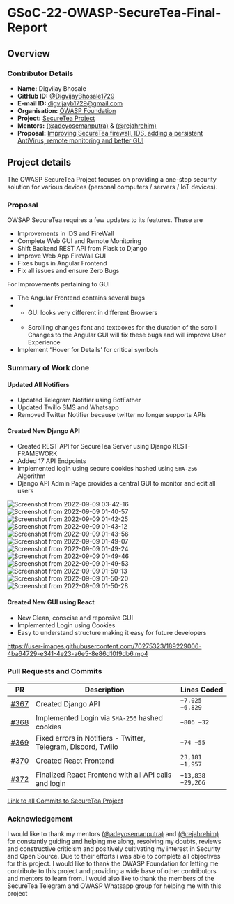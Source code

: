 # GSoC-22-OWASP-SecureTea-Final-Report

## Overview

### Contributor Details

- **Name:** Digvijay Bhosale
- **GitHub ID:** [@DigvijayBhosale1729]([http](https://github.com/DigvijayBhosale1729))
- **E-mail ID:** digvijayb1729@gmail.com
- **Organisation:** [OWASP Foundation](https://owasp.org/)
- **Project:** [SecureTea Project](https://www.github.com/OWASP/SecureTea-Project)
- **Mentors:** [(@adeyosemanputra)](https://github.com/adeyosemanputra) & [(@rejahrehim)](https://github.com/rejahrehim)
- **Proposal:** [Improving SecureTea firewall, IDS, adding a persistent AntiVirus, remote monitoring and better GUI](https://summerofcode.withgoogle.com/programs/2022/projects/SeyZbhc4)

## Project details 

The OWASP SecureTea Project focuses on providing a one-stop security solution for various devices (personal computers / servers / IoT devices).


### Proposal

OWSAP SecureTea requires a few updates to its features. These are 
- Improvements in IDS and FireWall 
- Complete Web GUI and Remote Monitoring 
- Shift Backend REST API from Flask to Django 
- Improve Web App FireWall GUI 
- Fixes bugs in Angular Frontend 
- Fix all issues and ensure Zero Bugs 

For Improvements pertaining to GUI 
- The Angular Frontend contains several bugs 
- * GUI looks very different in different Browsers 
- * Scrolling changes font and textboxes for the duration of the scroll Changes to the Angular GUI will fix these bugs and will improve User Experience 
- Implement “Hover for Details’ for critical symbols

### Summary of Work done

#### Updated All Notifiers

- Updated Telegram Notifier using BotFather
- Updated Twilio SMS and Whatsapp
- Removed Twitter Notifier because twitter no longer supports APIs

#### Created New Django API

- Created REST API for SecureTea Server using Django REST-FRAMEWORK
- Added 17 API Endpoints 
- Implemented login using secure cookies hashed using `SHA-256` Algorithm
- Django API Admin Page provides a central GUI to monitor and edit all users

![Screenshot from 2022-09-09 03-42-16](https://user-images.githubusercontent.com/70275323/189235173-00e933e2-420e-441f-ae55-d2d79f309bdf.png)
![Screenshot from 2022-09-09 01-40-57](https://user-images.githubusercontent.com/70275323/189228099-1c57577e-2d94-45fd-a25a-bff4d9402b88.png)
![Screenshot from 2022-09-09 01-42-25](https://user-images.githubusercontent.com/70275323/189228104-85e41f46-b612-4923-b2f9-024b84041d45.png)
![Screenshot from 2022-09-09 01-43-12](https://user-images.githubusercontent.com/70275323/189228106-5331ff8b-cdfb-4386-aec4-c670d6a2bbc8.png)
![Screenshot from 2022-09-09 01-43-56](https://user-images.githubusercontent.com/70275323/189228110-ce31d910-ccfd-4988-8063-0ad8e3bc94a2.png)
![Screenshot from 2022-09-09 01-49-07](https://user-images.githubusercontent.com/70275323/189228114-2b946349-3bb4-4502-85f2-57f1f4bd191a.png)
![Screenshot from 2022-09-09 01-49-24](https://user-images.githubusercontent.com/70275323/189228118-cf879c4e-6b1a-4407-9138-45449de89302.png)
![Screenshot from 2022-09-09 01-49-46](https://user-images.githubusercontent.com/70275323/189228122-5aac3501-8e04-47b8-8723-236d9b94c676.png)
![Screenshot from 2022-09-09 01-49-53](https://user-images.githubusercontent.com/70275323/189228127-831faac6-4d93-435a-9641-66dd75853f0f.png)
![Screenshot from 2022-09-09 01-50-13](https://user-images.githubusercontent.com/70275323/189228132-27e82882-3420-4822-99e7-56088d60086c.png)
![Screenshot from 2022-09-09 01-50-20](https://user-images.githubusercontent.com/70275323/189228137-c6911508-d38e-4760-a40c-159379168663.png)
![Screenshot from 2022-09-09 01-50-28](https://user-images.githubusercontent.com/70275323/189228140-ef68eb59-4302-4e72-8c00-99c227ad8d04.png)

#### Created New GUI using React

- New Clean, conscise and reponsive GUI
- Implemented Login using Cookies
- Easy to understand structure making it easy for future developers

https://user-images.githubusercontent.com/70275323/189229006-4ba64729-e341-4e23-a6e5-8e86d10f9db6.mp4

### Pull Requests and Commits 

| PR | Description | Lines Coded
| --- | --- | --- |
| [#367](https://github.com/OWASP/SecureTea-Project/pull/367) | Created Django API |  `+7,025 −6,829`  |
| [#368](https://github.com/OWASP/SecureTea-Project/pull/368) | Implemented Login via `SHA-256` hashed cookies | `+806 −32` |
| [#369](https://github.com/OWASP/SecureTea-Project/pull/369) | Fixed errors in Notifiers - Twitter, Telegram, Discord, Twilio | `+74 −55` |
| [#370](https://github.com/OWASP/SecureTea-Project/pull/370) | Created React Frontend | `23,181 −1,957` |
| [#372](https://github.com/OWASP/SecureTea-Project/pull/372) | Finalized React Frontend with all API calls and login | `+13,838 −29,266` |

[Link to all Commits to SecureTea Project](https://github.com/OWASP/SecureTea-Project/commits?author=DigvijayBhosale1729)

### Acknowledgement

I would like to thank my mentors [(@adeyosemanputra)](https://github.com/adeyosemanputra) and [(@rejahrehim)](https://github.com/rejahrehim) for constantly guiding and helping me along, resolving my doubts, reviews and constructive criticism and positively cultivating my interest in Security and Open Source. Due to their efforts i was able to complete all objectives for this project. I would like to thank the OWASP Foundation for letting me contribute to this project and providing a wide base of other contributors and mentors to learn from. I would also like to thank the members of the SecureTea Telegram and OWASP Whatsapp group for helping me with this project


